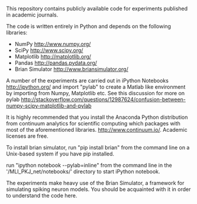 This repository contains publicly available code for experiments published in academic journals.

The code is written entirely in Python and depends on the following libraries:
- NumPy http://www.numpy.org/
- SciPy http://www.scipy.org/
- Matplotlib http://matplotlib.org/
- Pandas http://pandas.pydata.org/
- Brian Simulator http://www.briansimulator.org/

A number of the experiments are carried out in iPython Notebooks http://ipython.org/ and import "pylab" to create a
Matlab like environment by importing from Numpy, Matplotlib etc.  See this discussion for more on pylab
http://stackoverflow.com/questions/12987624/confusion-between-numpy-scipy-matplotlib-and-pylab

It is highly recommended that you install the Anaconda Python distribution from continuum analytics
for scientific computing which packages with most of the aforementioned libraries. http://www.continuum.io/.  Academic
licenses are free.

To install brian simulator, run "pip install brian" from the command line on a Unix-based system if you have pip
installed.

run "ipython notebook --pylab=inline" from the command line in the '/MLI_PKJ_net/notebooks/' directory to start iPython
notebook.

The experiments make heavy use of the Brian Simulator, a framework for simulating spiking neuron models.  You should be
acquainted with it in order to understand the code here.